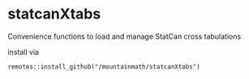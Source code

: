 # statcanXtabs
Convenience functions to load and manage StatCan cross tabulations

install via

```
remotes::install_github("/mountainmath/statcanXtabs")
```
